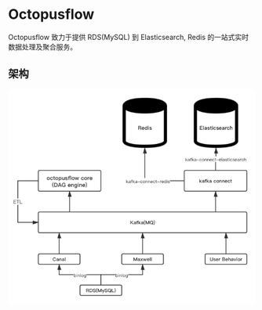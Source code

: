 # Octopusflow

Octopusflow 致力于提供 RDS(MySQL) 到 Elasticsearch, Redis 的一站式实时数据处理及聚合服务。

## 架构

![Octopusflow architecture](/img/octopusflow.png)
